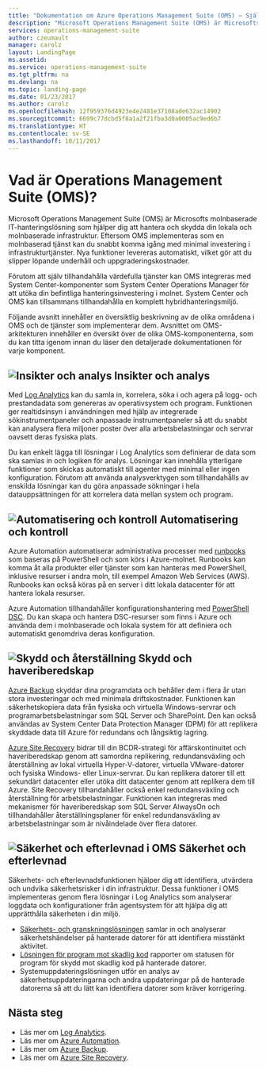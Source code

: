 ```yaml
---
title: "Dokumentation om Azure Operations Management Suite (OMS) – Självstudier | Microsoft Docs"
description: "Microsoft Operations Management Suite (OMS) är Microsofts molnbaserade IT-hanteringslösning som hjälper dig att hantera och skydda din lokala och molnbaserade infrastruktur. I den här artikeln identifierar vi de olika tjänster som ingår i OMS. Artikeln innehåller också länkar till mer detaljerat innehåll om tjänsterna."
services: operations-management-suite
author: czeumault
manager: carolz
layout: LandingPage
ms.assetid: 
ms.service: operations-management-suite
ms.tgt_pltfrm: na
ms.devlang: na
ms.topic: landing-page
ms.date: 01/23/2017
ms.author: carolz
ms.openlocfilehash: 12f959376d4923e4e2481e37108ade632ac14902
ms.sourcegitcommit: 6699c77dcbd5f8a1a2f21fba3d0a0005ac9ed6b7
ms.translationtype: HT
ms.contentlocale: sv-SE
ms.lasthandoff: 10/11/2017
---
```

# <a name="what-is-operations-management-suite-oms"></a>Vad är Operations Management Suite (OMS)?
Microsoft Operations Management Suite (OMS) är Microsofts molnbaserade IT-hanteringslösning som hjälper dig att hantera och skydda din lokala och molnbaserade infrastruktur.  Eftersom OMS implementeras som en molnbaserad tjänst kan du snabbt komma igång med minimal investering i infrastrukturtjänster.  Nya funktioner levereras automatiskt, vilket gör att du slipper löpande underhåll och uppgraderingskostnader.

Förutom att själv tillhandahålla värdefulla tjänster kan OMS integreras med System Center-komponenter som System Center Operations Manager för att utöka din befintliga hanteringsinvestering i molnet.  System Center och OMS kan tillsammans tillhandahålla en komplett hybridhanteringsmiljö.

Följande avsnitt innehåller en översiktlig beskrivning av de olika områdena i OMS och de tjänster som implementerar dem.  Avsnittet om OMS-arkitekturen innehåller en översikt över de olika OMS-komponenterna, som du kan titta igenom innan du läser den detaljerade dokumentationen för varje komponent.

## <a name="insight-and-analyticsmediaoperations-management-suite-overviewicon-insight-analyticspng-insight-and-analytics"></a>![Insikter och analys](media/operations-management-suite-overview/icon-insight-analytics.png) Insikter och analys
Med [Log Analytics](http://azure.microsoft.com/documentation/services/log-analytics) kan du samla in, korrelera, söka i och agera på logg- och prestandadata som genereras av operativsystem och program. Funktionen ger realtidsinsyn i användningen med hjälp av integrerade sökinstrumentpaneler och anpassade instrumentpaneler så att du snabbt kan analysera flera miljoner poster över alla arbetsbelastningar och servrar oavsett deras fysiska plats.

Du kan enkelt lägga till lösningar i Log Analytics som definierar de data som ska samlas in och logiken för analys.  Lösningar kan innehålla ytterligare funktioner som skickas automatiskt till agenter med minimal eller ingen konfiguration.  Förutom att använda analysverktygen som tillhandahålls av enskilda lösningar kan du göra anpassade sökningar i hela datauppsättningen för att korrelera data mellan system och program.  

## <a name="automation--controlmediaoperations-management-suite-overviewicon-automation-controlpng-automation--control"></a>![Automatisering och kontroll](media/operations-management-suite-overview/icon-automation-control.png) Automatisering och kontroll
Azure Automation automatiserar administrativa processer med [runbooks](../automation/automation-runbook-types.md) som baseras på PowerShell och som körs i Azure-molnet.  Runbooks kan komma åt alla produkter eller tjänster som kan hanteras med PowerShell, inklusive resurser i andra moln, till exempel Amazon Web Services (AWS).  Runbooks kan också köras på en server i ditt lokala datacenter för att hantera lokala resurser.

Azure Automation tillhandahåller konfigurationshantering med [PowerShell DSC](../automation/automation-dsc-overview.md).  Du kan skapa och hantera DSC-resurser som finns i Azure och använda dem i molnbaserade och lokala system för att definiera och automatiskt genomdriva deras konfiguration.

## <a name="protection-and-recoverymediaoperations-management-suite-overviewicon-protection-recoverypng-protection-and-disaster-recovery"></a>![Skydd och återställning](media/operations-management-suite-overview/icon-protection-recovery.png) Skydd och haveriberedskap
[Azure Backup](http://azure.microsoft.com/documentation/services/backup) skyddar dina programdata och behåller dem i flera år utan stora investeringar och med minimala driftskostnader.  Funktionen kan säkerhetskopiera data från fysiska och virtuella Windows-servrar och programarbetsbelastningar som SQL Server och SharePoint.  Den kan också användas av System Center Data Protection Manager (DPM) för att replikera skyddade data till Azure för redundans och långsiktig lagring.

[Azure Site Recovery](http://azure.microsoft.com/documentation/services/site-recovery) bidrar till din BCDR-strategi för affärskontinuitet och haveriberedskap genom att samordna replikering, redundansväxling och återställning av lokal virtuella Hyper-V-datorer, virtuella VMware-datorer och fysiska Windows- eller Linux-servrar. Du kan replikera datorer till ett sekundärt datacenter eller utöka ditt datacenter genom att replikera dem till Azure. Site Recovery tillhandahåller också enkel redundansväxling och återställning för arbetsbelastningar. Funktionen kan integreras med mekanismer för haveriberedskap som SQL Server AlwaysOn och tillhandahåller återställningsplaner för enkel redundansväxling av arbetsbelastningar som är nivåindelade över flera datorer.

## <a name="oms-security-and-compliancemediaoperations-management-suite-overviewicon-security-compliancepng-security-and-compliance"></a>![Säkerhet och efterlevnad i OMS](media/operations-management-suite-overview/icon-security-compliance.png) Säkerhet och efterlevnad
Säkerhets- och efterlevnadsfunktionen hjälper dig att identifiera, utvärdera och undvika säkerhetsrisker i din infrastruktur.  Dessa funktioner i OMS implementeras genom flera lösningar i Log Analytics som analyserar loggdata och konfigurationer från agentsystem för att hjälpa dig att upprätthålla säkerheten i din miljö.

* [Säkerhets- och granskningslösningen](oms-security-getting-started.md) samlar in och analyserar säkerhetshändelser på hanterade datorer för att identifiera misstänkt aktivitet.
* [Lösningen för program mot skadlig kod](../log-analytics/log-analytics-malware.md) rapporter om statusen för program för skydd mot skadlig kod på hanterade datorer.  
* Systemuppdateringslösningen utför en analys av säkerhetsuppdateringarna och andra uppdateringar på de hanterade datorerna så att du lätt kan identifiera datorer som kräver korrigering.

## <a name="next-steps"></a>Nästa steg
* Läs mer om [Log Analytics](http://azure.microsoft.com/documentation/services/log-analytics).
* Läs mer om [Azure Automation](../automation/automation-intro.md).
* Läs mer om [Azure Backup](http://azure.microsoft.com/documentation/services/backup).
* Läs mer om [Azure Site Recovery](http://azure.microsoft.com/documentation/services/site-recovery).

